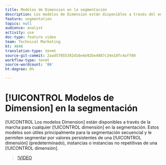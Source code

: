 ```yaml
---
title: Modelos de Dimension en la segmentación
description: Los modelos de Dimension están disponibles a través del engranaje para cualquier dimensión en la segmentación. Estos modelos son útiles principalmente para la segmentación secuencial y le permiten segmentar por valores persistentes de una dimensión (predeterminado), instancias o instancias no repetitivas de una dimensión.
feature: segmentation
topics: null
audience: analyst
activity: use
doc-type: feature video
team: Technical Marketing
kt: 4846
translation-type: tm+mt
source-git-commit: 2aad57055392d16e4e92be4887c34e18fc4aff80
workflow-type: tm+mt
source-wordcount: '86'
ht-degree: 0%

---
```



# [!UICONTROL Modelos de Dimension] en la segmentación

[!UICONTROL Los modelos Dimension] están disponibles a través de la marcha para cualquier [!UICONTROL dimensión] en la segmentación. Estos modelos son útiles principalmente para la segmentación secuencial y le permiten segmentar por valores persistentes de una [!UICONTROL dimensión] (predeterminado), instancias o instancias no repetitivas de una [!UICONTROL dimensión].

>[!VIDEO](https://video.tv.adobe.com/v/32958/?quality=12)
